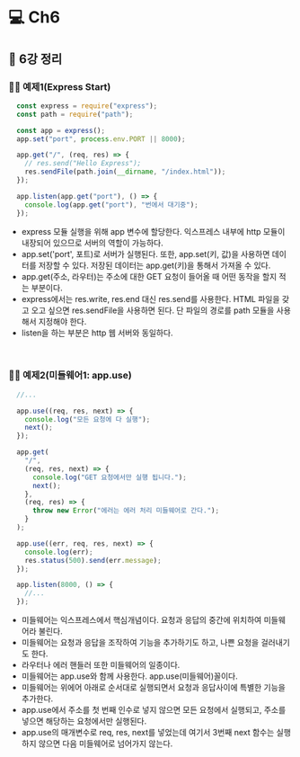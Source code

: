 # 💻 Ch6
## 📄 6강 정리
### 🏃‍♂️ 예제1(Express Start)
```js
  const express = require("express");
  const path = require("path");

  const app = express();
  app.set("port", process.env.PORT || 8000);

  app.get("/", (req, res) => {
    // res.send("Hello Express");
    res.sendFile(path.join(__dirname, "/index.html"));
  });

  app.listen(app.get("port"), () => {
    console.log(app.get("port"), "번에서 대기중");
  });
```
- express 모듈 실행을 위해 app 변수에 할당한다. 익스프레스 내부에 http 모듈이 내장되어 있으므로 서버의 역할이 가능하다.
- app.set('port', 포트)로 서버가 실행된다. 또한, app.set(키, 값)을 사용하면 데이터를 저장할 수 있다. 저장된 데이터는 app.get(키)을 통해서 가져올 수 있다.
- app.get(주소, 라우터)는 주소에 대한 GET 요청이 들어올 때 어떤 동작을 할지 적는 부분이다.
- express에서는 res.write, res.end 대신 res.send를 사용한다. HTML 파일을 갖고 오고 싶으면 res.sendFile을 사용하면 된다. 단 파일의 경로를 path 모듈을 사용해서 지정해야 한다.
- listen을 하는 부분은 http 웹 서버와 동일하다.

<br />

### 🏃‍♂️ 예제2(미들웨어1: app.use)
```js
  //...

  app.use((req, res, next) => {
    console.log("모든 요청에 다 실행");
    next();
  });

  app.get(
    "/",
    (req, res, next) => {
      console.log("GET 요청에서만 실행 됩니다.");
      next();
    },
    (req, res) => {
      throw new Error("에러는 에러 처리 미들웨어로 간다.");
    }
  );

  app.use((err, req, res, next) => {
    console.log(err);
    res.status(500).send(err.message);
  });

  app.listen(8000, () => {
    //...
  });
```
- 미들웨어는 익스프레스에서 핵심개념이다. 요청과 응답의 중간에 위치하여 미들웨어라 불린다.
- 미들웨어는 요청과 응답을 조작하여 기능을 추가하기도 하고, 나쁜 요청을 걸러내기도 한다.
- 라우터나 에러 핸들러 또한 미들웨어의 일종이다.
- 미들웨어는 app.use와 함께 사용한다. app.use(미들웨어)꼴이다.
- 미들웨어는 위에어 아래로 순서대로 실행되면서 요청과 응답사이에 특별한 기능을 추가한다.
- app.use에서 주소를 첫 번째 인수로 넣지 않으면 모든 요청에서 실행되고, 주소를 넣으면 해당하는 요청에서만 실행된다.
- app.use의 매개변수로 req, res, next를 넣었는데 여기서 3번째 next 함수는 실행하지 않으면 다음 미들웨어로 넘어가지 않는다. 

<br />